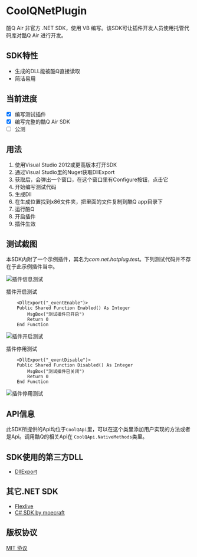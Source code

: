 # CoolQNetPlugin
酷Q Air 非官方 .NET SDK，使用 VB 编写。该SDK可让插件开发人员使用托管代码库对酷Q Air 进行开发。

## SDK特性
* 生成的DLL能被酷Q直接读取
* 简洁易用

## 当前进度
- [x] 编写测试插件
- [x] 编写完整的酷Q Air SDK
- [ ] 公测

## 用法
1. 使用Visual Studio 2012或更高版本打开SDK
2. 通过Visual Studio里的Nuget获取DllExport
3. 获取后，会弹出一个窗口，在这个窗口里有Configure按钮，点击它
4. 开始编写测试代码
5. 生成Dll
6. 在生成位置找到x86文件夹，把里面的文件复制到酷Q app目录下
7. 运行酷Q
8. 开启插件
9. 插件生效

## 测试截图
本SDK内附了一个示例插件，其名为*com.net.hotplug.test*。下列测试代码并不存在于此示例插件当中。 

![插件信息测试](https://github.com/135ty/CoolQNetPlugin/blob/dev/CoolQNetPlugin/docs/Plugin_Test.png)

插件开启测试<br/>
```VisualBasic
    <DllExport("_eventEnable")>
    Public Shared Function Enabled() As Integer
        MsgBox("测试插件已开启")
        Return 0
    End Function
```

![插件开启测试](https://github.com/135ty/CoolQNetPlugin/blob/dev/CoolQNetPlugin/docs/Plugin_Test_1.png)

插件停用测试<br/>
```VisualBasic
    <DllExport("_eventDisable")>
    Public Shared Function Disabled() As Integer
        MsgBox("测试插件已关闭")
        Return 0
    End Function
```
![插件停用测试](https://github.com/135ty/CoolQNetPlugin/blob/dev/CoolQNetPlugin/docs/Plugin_Test_2.png)
## API信息
此SDK所提供的Api均位于<code>CoolQApi</code>里，可以在这个类里添加用户实现的方法或者是Api。调用酷Q的相关Api在 <code>CoolQApi.NativeMethods</code>类里。
## SDK使用的第三方DLL
* [DllExport](https://github.com/3F/DllExport)

## 其它.NET SDK
* [Flexlive](https://github.com/Flexlive/CQP)
* [C# SDK by moecraft](https://cqp.cc/t/24088)

## 版权协议
[MIT 协议](LICENSE)

